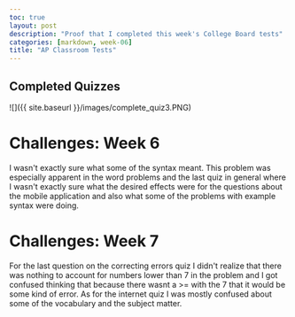 ```yaml
---
toc: true
layout: post
description: "Proof that I completed this week's College Board tests"
categories: [markdown, week-06]
title: "AP Classroom Tests"
---
```


## Completed Quizzes

![]({{ site.baseurl }}/images/complete_quiz3.PNG)

# Challenges: Week 6

I wasn't exactly sure what some of the syntax meant. This problem was especially apparent in the word problems and the last quiz in general where I wasn't exactly sure what the desired effects were for the questions about the mobile application and also what some of the problems with example syntax were doing.


# Challenges: Week 7

For the last question on the correcting errors quiz I didn't realize that there was nothing to account for numbers lower than 7 in the problem and I got confused thinking that because there wasnt a >= with the 7 that it would be some kind of error. As for the internet quiz I was mostly confused about some of the vocabulary and the subject matter.


